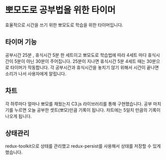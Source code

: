 # 뽀모도로 공부법을 위한 타이머

효율적으로 시간을 쓰기 위한 뽀모도로 학습을 위한 타이머입니다.

## 타이머 기능

공부시간 25분 , 휴식시간 5분 한 세트이고 뽀모도로 학습법에 따라 4세트 마다 휴식시간이 5분이 아닌 30분이 주어집니다.
25분이 지나면 휴식시간 5분 4세트 때는 30분으로 타이머가 작동합니다. 각 공부시간과 휴식시간을 놓치기 않기 위해서 시간이 끝나면 소리가 나서 사용자에게 알립니다.

## 차트

각 하루마다 얼마나 뽀모를 채웠는지 C3.js 라이브러리를 통해 구현했습니다. 공부 마치기를 누르면 오늘 공부한 셋트(뽀모)만큼 기록이 됩니다. 차트에는 5일치 만큼의 기록이 나오게 됩니다.

## 상태관리

redux-toolkit으로 상태를 관리했고 redux-persist를 사용해서 상태를 저장할 수 있게 했습니다.
